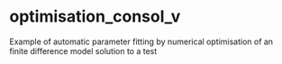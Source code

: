 # optimisation_consol_v
Example of automatic parameter fitting by numerical optimisation of an finite difference model solution to a test
